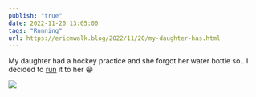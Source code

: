 ```yaml
---
publish: "true"
date: 2022-11-20 13:05:00
tags: "Running"
url: https://ericmwalk.blog/2022/11/20/my-daughter-has.html
---
```


My daughter had a hockey practice and she forgot her water bottle so.. I decided to [run](http://www.strava.com/activities/8146322841) it to her 😁

![](https://ericmwalk.blog/uploads/2022/77355758e9.jpg)